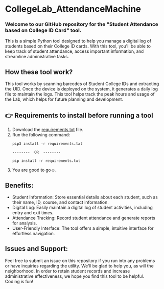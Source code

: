 # CollegeLab_AttendanceMachine
### Welcome to our GitHub repository for the "Student Attendance based on College ID Card" tool.
This is a simple Python tool designed to help you manage a digital log of students based on their College ID cards. With this tool, you'll be able to keep track of student attendance, access important information, and streamline administrative tasks.

## How these tool work?

This tool works by scanning barcodes of Student College IDs and extracting the UID.
Once the device is deployed on the system, it generates a daily log file to maintain the logs.
This tool helps track the peak hours and usage of the Lab, which helps for future planning and development.

## :point_right: Requirements to install before running a tool

1. Download the [requirements.txt](https://github.com/ayushg18/CollegeLab_AttendanceMachine/blob/main/requirements.txt) file.
2. Run the following command:
   ```
   pip3 install -r requirements.txt

   --------  OR  --------

   pip install -r requirements.txt
   ```
3. You are good to go:relaxed:.

## Benefits:

* Student Information: Store essential details about each student, such as their name, ID, course, and contact information.
* Digital Log: Easily maintain a digital log of student activities, including entry and exit times.
* Attendance Tracking: Record student attendance and generate reports for analysis.
* User-Friendly Interface: The tool offers a simple, intuitive interface for effortless navigation.


## Issues and Support: 
Feel free to submit an issue on this repository if you run into any problems or have inquiries regarding the utility. We'll be glad to help you, as will the neighborhood.
In order to retain student records and increase administrative effectiveness, we hope you find this tool to be helpful. Coding is fun!


